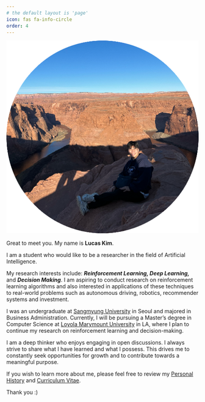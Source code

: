 ```yaml
---
# the default layout is 'page'
icon: fas fa-info-circle
order: 4
---
```




![Image](../assets/img/profile-512x512.png)



Great to meet you. My name is **Lucas Kim**. 

I am a student who would like to be a researcher in the field of Artificial Intelligence. 

My research interests include: ***Reinforcement Learning, Deep Learning,*** and ***Decision Making***. I am aspiring to conduct research on reinforcement learning algorithms and also interested in applications of these techniques to real-world problems such as autonomous driving, robotics, recommender systems and investment.

I was an undergraduate at [Sangmyung University](https://www.smu.ac.kr/eng1/index.do) in Seoul and majored in Business Administration. Currently, I will be pursuing a Master’s degree in Computer Science at [Loyola Marymount University](https://www.lmu.edu) in LA, where I plan to continue my research on reinforcement learning and decision-making.

I am a deep thinker who enjoys engaging in open discussions. I always strive to share what I have learned and what I possess. This drives me to constantly seek opportunities for growth and to contribute towards a meaningful purpose.

If you wish to learn more about me, please feel free to review my [Personal History](https://ichbinlucaskim.github.io/posts/personal-history) and [Curriculum Vitae](https://ichbinlucaskim.github.io/posts/curriculum-vitae).

Thank you :)
